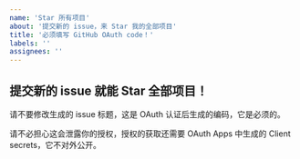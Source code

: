 ```yaml
---
name: 'Star 所有项目'
about: '提交新的 issue，来 Star 我的全部项目'
title: '必须填写 GitHub OAuth code！'
labels: ''
assignees: ''
---
```


## 提交新的 issue 就能 Star 全部项目！

请不要修改生成的 issue 标题，这是 OAuth 认证后生成的编码，它是必须的。

请不必担心这会泄露你的授权，授权的获取还需要 OAuth Apps 中生成的 Client secrets，它不对外公开。
